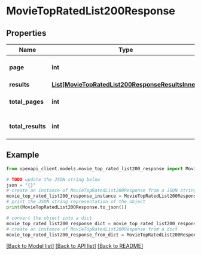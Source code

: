 # MovieTopRatedList200Response


## Properties

Name | Type | Description | Notes
------------ | ------------- | ------------- | -------------
**page** | **int** |  | [optional] [default to 0]
**results** | [**List[MovieTopRatedList200ResponseResultsInner]**](MovieTopRatedList200ResponseResultsInner.md) |  | [optional] 
**total_pages** | **int** |  | [optional] [default to 0]
**total_results** | **int** |  | [optional] [default to 0]

## Example

```python
from openapi_client.models.movie_top_rated_list200_response import MovieTopRatedList200Response

# TODO update the JSON string below
json = "{}"
# create an instance of MovieTopRatedList200Response from a JSON string
movie_top_rated_list200_response_instance = MovieTopRatedList200Response.from_json(json)
# print the JSON string representation of the object
print(MovieTopRatedList200Response.to_json())

# convert the object into a dict
movie_top_rated_list200_response_dict = movie_top_rated_list200_response_instance.to_dict()
# create an instance of MovieTopRatedList200Response from a dict
movie_top_rated_list200_response_from_dict = MovieTopRatedList200Response.from_dict(movie_top_rated_list200_response_dict)
```
[[Back to Model list]](../README.md#documentation-for-models) [[Back to API list]](../README.md#documentation-for-api-endpoints) [[Back to README]](../README.md)


